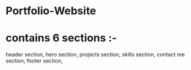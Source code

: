 # Portfolio-Website
# contains 6 sections :-
header section,
hero section,
projects section,
skills section,
contact me section,
footer section,
